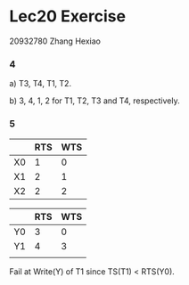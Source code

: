 # Lec20 Exercise

20932780 Zhang Hexiao

### 4

a) T3, T4, T1, T2.

b) 3, 4, 1, 2 for T1, T2, T3 and T4, respectively.

### 5

|      | RTS  | WTS  |
| ---- | ---- | ---- |
| X0   | 1    | 0    |
| X1   | 2    | 1    |
| X2   | 2    | 2    |

|      | RTS  | WTS  |
| ---- | ---- | ---- |
| Y0   | 3    | 0    |
| Y1   | 4    | 3    |
|      |      |      |

Fail at Write(Y) of T1 since TS(T1) < RTS(Y0).